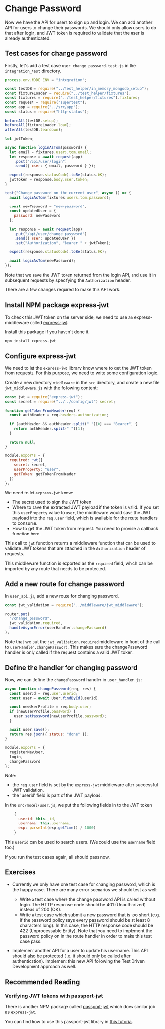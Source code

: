# Change Password

Now we have the API for users to sign up and login. We can add another API for users to change their passwords. We should only allow users to do that after login, and JWT token is required to validate that the user is already authenticated.

## Test cases for change password

Firstly, let's add a test case `user_change_password.test.js` in the `integration_test` directory.

```javascript
process.env.NODE_ENV = "integration";

const testDB = require("../test_helper/in_memory_mongodb_setup");
const fixtureLoader = require("../test_helper/fixtures");
const fixtures = require("../test_helper/fixtures").fixtures;
const request = require("supertest");
const app = require("../src/app");
const status = require("http-status");

beforeAll(testDB.setup);
beforeAll(fixtureLoader.load);
afterAll(testDB.teardown);

let jwtToken;

async function loginAsTom(password) {
  let email = fixtures.users.tom.email;
  let response = await request(app)
    .post("/api/user/login")
    .send({ user: { email, password } });

  expect(response.statusCode).toBe(status.OK);
  jwtToken = response.body.user.token;
}

test("Change password on the current user", async () => {
  await loginAsTom(fixtures.users.tom.password);

  const newPassword = "new-password";
  const updatedUser = {
    password: newPassword
  };

  let response = await request(app)
    .put("/api/user/change_password")
    .send({ user: updatedUser })
    .set("Authorization", "Bearer " + jwtToken);

  expect(response.statusCode).toBe(status.OK);

  await loginAsTom(newPassword);
});
```

Note that we save the JWT token returned from the login API, and use it in subsequent requests by specifying the `Authorization` header.

There are a few changes required to make this API work.

## Install NPM package express-jwt

To check this JWT token on the server side, we need to use an express-middleware called [express-jwt](https://github.com/auth0/express-jwt).

Install this package if you haven't done it.

```shell
npm install express-jwt
```

## Configure express-jwt

We need to let the `express-jwt` library know where to get the JWT token from requests. For this purpose, we need to write some configuration logic.

Create a new directory `middleware` in the `src` directory, and create a new file `jwt_middleware.js` with the following content:

```javascript
const jwt = require("express-jwt");
const secret = require("../../config/jwt").secret;

function getTokenFromHeader(req) {
  const authHeader = req.headers.authorization;

  if (authHeader && authHeader.split(" ")[0] === "Bearer") {
    return authHeader.split(" ")[1];
  }

  return null;
}

module.exports = {
  required: jwt({
    secret: secret,
    userProperty: "user",
    getToken: getTokenFromHeader
  })
};
```

We need to let `express-jwt` know:

- The secret used to sign the JWT token
- Where to save the extracted JWT payload if the token is valid. If you set this `userProperty` value to `user`, the middleware would save the JWT payload into the `req.user` field, which is available for the route handlers to consume.
- How to get the JWT token from request. You need to provide a callback function here.

This call to `jwt` function returns a middleware function that can be used to validate JWT tokens that are attached in the `Authorization` header of requests.

This middleware function is exported as the `required` field, which can be imported by any route that needs to be protected.

## Add a new route for change password

In `user_api.js`, add a new route for changing password.

```javascript
const jwt_validation = require("../middleware/jwt_middleware");

router.put(
  "/change_password",
  jwt_validation.required,
  handleAsyncError(userHandler.changePassword)
);
```

Note that we put the `jwt_validation.required` middleware in front of the call to `userHandler.changePassword`. This makes sure the changePassword handler is only called if the request contains a valid JWT token.

## Define the handler for changing password

Now, we can define the `changePassword` handler in `user_handler.js`:

```javascript
async function changePassword(req, res) {
  const userId = req.user.userid;
  const user = await User.findById(userId);

  const newUserProfile = req.body.user;
  if (newUserProfile.password) {
    user.setPassword(newUserProfile.password);
  }

  await user.save();
  return res.json({ status: "done" });
}

module.exports = {
  registerNewUser,
  login,
  changePassword
};
```

Note:

- the `req.user` field is set by the `express-jwt` middleware after successful JWT validation.
- the 'userid' field is part of the JWT payload.

In the `src/model/user.js`, we put the following fields in to the JWT token

```javascript
    {
      userid: this._id,
      username: this.username,
      exp: parseInt(exp.getTime() / 1000)
    }
```

This `userid` can be used to search users. (We could use the `username` field too.)

If you run the test cases again, all should pass now.

## Exercises

- Currently we only have one test case for changing password, which is the happy case. There are many error scenarios we should test as well:
  - Write a test case where the change password API is called without login. The HTTP response code should be 401 (Unauthorized) instead of 200 (OK).
  - Write a test case which submit a new password that is too short (e.g. if the password policy says every password should be at least 8 characters long). In this case, the HTTP response code should be 422 (Unprocessable Entity). Note that you need to implement the password policy on in the route handler in order to make this test case pass.

- Implement another API for a user to update his username. This API should also be protected (i.e. it should only be called after authentication). Implement this new API following the Test Driven Development approach as well.

## Recommended Reading

### Verifying JWT tokens with passport-jwt

There is another NPM package called [passport-jwt](https://www.npmjs.com/package/passport-jwt) which does similar job as `express-jwt`.

You can find how to use this passport-jwt library in [this tutorial](https://medium.com/front-end-hacking/learn-using-jwt-with-passport-authentication-9761539c4314).